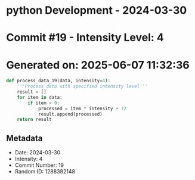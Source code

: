 ﻿# python Development - 2024-03-30
# Commit #19 - Intensity Level: 4
# Generated on: 2025-06-07 11:32:36
```python
def process_data_19(data, intensity=4):
    '''Process data with specified intensity level'''
    result = []
    for item in data:
        if item > 0:
            processed = item * intensity + 72
            result.append(processed)
    return result
```
## Metadata
- Date: 2024-03-30
- Intensity: 4
- Commit Number: 19
- Random ID: 1288382148
